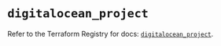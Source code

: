 # `digitalocean_project`

Refer to the Terraform Registry for docs: [`digitalocean_project`](https://registry.terraform.io/providers/digitalocean/digitalocean/2.53.0/docs/resources/project).
